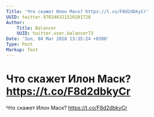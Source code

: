 ```yaml
---
Title: 'Что скажет Илон Маск? https://t.co/F8d2dbkyCr'
UUID: twitter.970246321520201728
Author:
    Title: Balancer
    UUID: twitter.user.balancer73
Date: 'Sun, 04 Mar 2018 13:35:24 +0300'
Type: Post
Markup: Text
---
```


# Что скажет Илон Маск? https://t.co/F8d2dbkyCr

Что скажет Илон Маск? https://t.co/F8d2dbkyCr